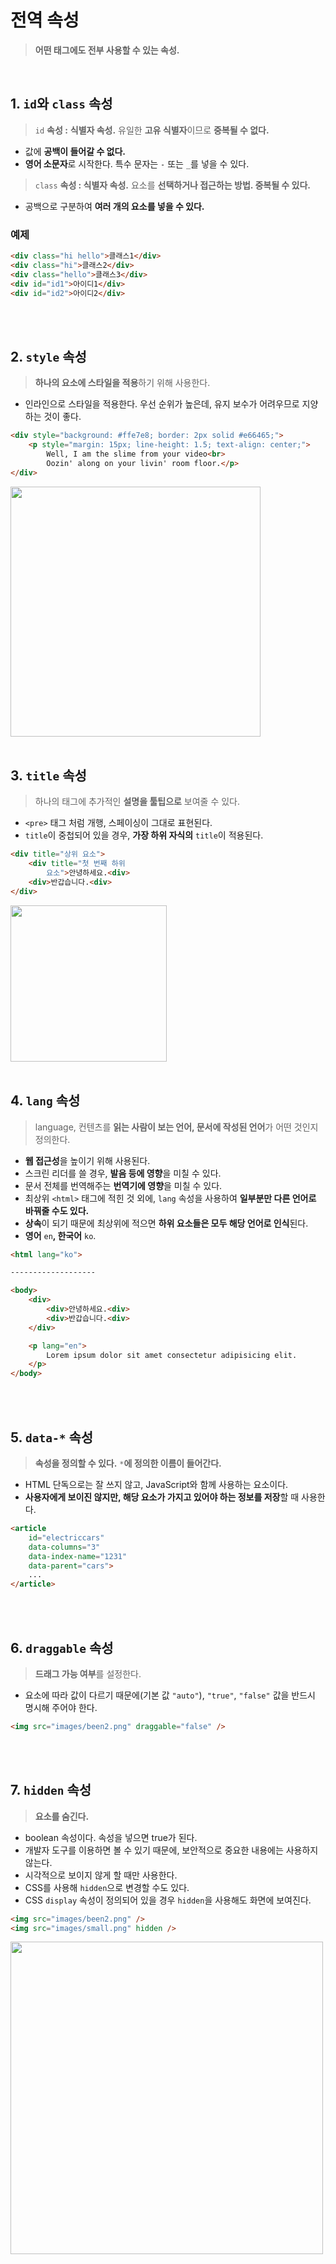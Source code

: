 # 전역 속성
> **어떤 태그에도 전부 사용할 수 있는 속성.**
<br>

## 1. `id`와 `class` 속성

> `id` **속성 :** **식별자 속성.** 유일한 **고유 식별자**이므로 **중복될 수 없다.**

- 값에 **공백이 들어갈 수 없다.**
- **영어 소문자**로 시작한다. 특수 문자는 `-` 또는 `_`를 넣을 수 있다.

> `class` **속성 : 식별자 속성.** 요소를 **선택하거나 접근하는 방법. 중복될 수 있다.**

- 공백으로 구분하여 **여러 개의 요소를 넣을 수 있다.**

### 예제

```html
<div class="hi hello">클래스1</div>
<div class="hi">클래스2</div>
<div class="hello">클래스3</div>
<div id="id1">아이디1</div>
<div id="id2">아이디2</div>
```
<br>
<br>

## 2. `style` 속성

> **하나의 요소에 스타일을 적용**하기 위해 사용한다.

- 인라인으로 스타일을 적용한다. 우선 순위가 높은데, 유지 보수가 어려우므로 지양하는 것이 좋다.

```html
<div style="background: #ffe7e8; border: 2px solid #e66465;">
    <p style="margin: 15px; line-height: 1.5; text-align: center;">
        Well, I am the slime from your video<br>
        Oozin' along on your livin' room floor.</p>
</div>
```

<img src="https://s3.us-west-2.amazonaws.com/secure.notion-static.com/75742780-845d-4d32-8836-1fd62beee262/Untitled.png?X-Amz-Algorithm=AWS4-HMAC-SHA256&X-Amz-Credential=AKIAT73L2G45O3KS52Y5%2F20210903%2Fus-west-2%2Fs3%2Faws4_request&X-Amz-Date=20210903T164906Z&X-Amz-Expires=86400&X-Amz-Signature=7fc39ad0e0f2f7eb9c46bc6583b4c165f300a1f7a267f2c95dc3694bc89f66f5&X-Amz-SignedHeaders=host&response-content-disposition=filename%20%3D%22Untitled.png%22" width="400" />
<br>
<br>

## 3. `title` 속성

> 하나의 태그에 추가적인 **설명을 툴팁으로** 보여줄 수 있다.

- `<pre>` 태그 처럼 개행, 스페이싱이 그대로 표현된다.
- `title`이 중첩되어 있을 경우, **가장 하위 자식의** `title`이 적용된다.

```html
<div title="상위 요소">
    <div title="첫 번째 하위
        요소">안녕하세요.<div>
    <div>반갑습니다.<div>
</div>
```

<img src="https://s3.us-west-2.amazonaws.com/secure.notion-static.com/ba4e638c-c15a-441a-8ddd-52a088f4143a/Untitled.png?X-Amz-Algorithm=AWS4-HMAC-SHA256&X-Amz-Credential=AKIAT73L2G45O3KS52Y5%2F20210903%2Fus-west-2%2Fs3%2Faws4_request&X-Amz-Date=20210903T164934Z&X-Amz-Expires=86400&X-Amz-Signature=7570e979e3f23638ee0d2533c4ced00592065e777c39bb23e7244d1c8452343c&X-Amz-SignedHeaders=host&response-content-disposition=filename%20%3D%22Untitled.png%22" width="250" />
<br>
<br>

## 4. `lang` 속성

> language, 컨텐츠를 **읽는 사람이 보는 언어, 문서에 작성된 언어**가 어떤 것인지 정의한다.

- **웹 접근성**을 높이기 위해 사용된다.
- 스크린 리더를 쓸 경우, **발음 등에 영향**을 미칠 수 있다.
- 문서 전체를 번역해주는 **번역기에 영향**을 미칠 수 있다.
- 최상위 `<html>` 태그에 적힌 것 외에, `lang` 속성을 사용하여 **일부분만 다른 언어로 바꿔줄 수도 있다.**
- **상속**이 되기 때문에 최상위에 적으면 **하위 요소들은 모두 해당 언어로 인식**된다.
- **영어** `en`**, 한국어** `ko`.

```html
<html lang="ko">

-------------------

<body>
    <div>
        <div>안녕하세요.<div>
        <div>반갑습니다.<div>
    </div>

    <p lang="en">
        Lorem ipsum dolor sit amet consectetur adipisicing elit.
    </p>
</body>
```
<br>
<br>

## 5. `data-*` 속성

> **속성을 정의할 수 있다.** `*`**에 정의한 이름이 들어간다.**

- HTML 단독으로는 잘 쓰지 않고, JavaScript와 함께 사용하는 요소이다.
- **사용자에게 보이진 않지만, 해당 요소가 가지고 있어야 하는 정보를 저장**할 때 사용한다.

```html
<article
    id="electriccars"
    data-columns="3"
    data-index-name="1231"
    data-parent="cars">
    ...
</article>
```
<br>
<br>

## 6. `draggable` 속성

> **드래그 가능 여부**를 설정한다.

- 요소에 따라 값이 다르기 때문에(기본 값 `"auto"`), `"true"`, `"false"` 값을 반드시 명시해 주어야 한다.

```html
<img src="images/been2.png" draggable="false" />
```
<br>
<br>

## 7. `hidden` 속성

> **요소를 숨긴다.**

- boolean 속성이다. 속성을 넣으면 true가 된다.
- 개발자 도구를 이용하면 볼 수 있기 때문에, 보안적으로 중요한 내용에는 사용하지 않는다.
- 시각적으로 보이지 않게 할 때만 사용한다.
- CSS를 사용해 `hidden`으로 변경할 수도 있다.
- CSS `display` 속성이 정의되어 있을 경우 `hidden`을 사용해도 화면에 보여진다.

```html
<img src="images/been2.png" />
<img src="images/small.png" hidden />
```

<img src="https://s3.us-west-2.amazonaws.com/secure.notion-static.com/256228b5-6bec-4a1f-9109-29d5e885b0cc/Untitled.png?X-Amz-Algorithm=AWS4-HMAC-SHA256&X-Amz-Credential=AKIAT73L2G45O3KS52Y5%2F20210903%2Fus-west-2%2Fs3%2Faws4_request&X-Amz-Date=20210903T165001Z&X-Amz-Expires=86400&X-Amz-Signature=58685ccc7c075002896236ecae2381efde472194ec55ac58be22c896363ba983&X-Amz-SignedHeaders=host&response-content-disposition=filename%20%3D%22Untitled.png%22" width="500" />
<br>
